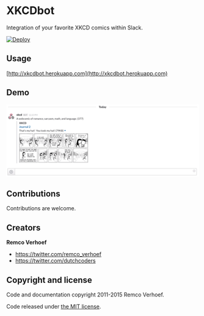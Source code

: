 # XKCDbot

Integration of your favorite XKCD comics within Slack.

[![Deploy](https://www.herokucdn.com/deploy/button.png)](https://heroku.com/deploy)

## Usage

[http://xkcdbot.herokuapp.com](http://xkcdbot.herokuapp.com)


## Demo
![](static/img/demo.gif)

## Contributions

Contributions are welcome.

## Creators

**Remco Verhoef**
- <https://twitter.com/remco_verhoef>
- <https://twitter.com/dutchcoders>

## Copyright and license

Code and documentation copyright 2011-2015 Remco Verhoef.

Code released under [the MIT license](LICENSE).


